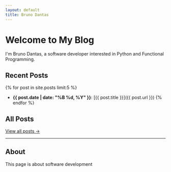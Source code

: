 ```yaml
---
layout: default
title: Bruno Dantas
---
```


# Welcome to My Blog

I'm Bruno Dantas, a software developer interested in Python and Functional Programming.

## Recent Posts

{% for post in site.posts limit:5 %}
- **{{ post.date | date: "%B %d, %Y" }}**: [{{ post.title }}]({{ post.url }})
{% endfor %}

## All Posts

[View all posts →](/blog/)

---

## About

This page is about software development
